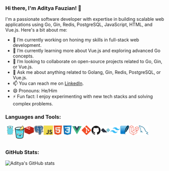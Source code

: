 ### Hi there, I'm Aditya Fauzian! 👋

I'm a passionate software developer with expertise in building scalable web applications using Go, Gin, Redis, PostgreSQL, JavaScript, HTML, and Vue.js. Here's a bit about me:

- 🔭 I’m currently working on honing my skills in full-stack web development.
- 🌱 I’m currently learning more about Vue.js and exploring advanced Go concepts.
- 👯 I’m looking to collaborate on open-source projects related to Go, Gin, or Vue.js.
- 💬 Ask me about anything related to Golang, Gin, Redis, PostgreSQL, or Vue.js.
- 📫 You can reach me on [LinkedIn](https://www.linkedin.com/in/adityapatty/).
- 😄 Pronouns: He/Him
- ⚡ Fun fact: I enjoy experimenting with new tech stacks and solving complex problems.

### Languages and Tools:
<img align="left" alt="Golang" width="30px" src="https://github.com/devicons/devicon/blob/master/icons/go/go-original.svg" />
<img align="left" alt="Gin" width="30px" src="https://github.com/gin-gonic/logo/blob/master/color.png" />
<img align="left" alt="Redis" width="30px" src="https://github.com/devicons/devicon/blob/master/icons/redis/redis-original.svg" />
<img align="left" alt="PostgreSQL" width="30px" src="https://github.com/devicons/devicon/blob/master/icons/postgresql/postgresql-original.svg" />
<img align="left" alt="JavaScript" width="30px" src="https://github.com/devicons/devicon/blob/master/icons/javascript/javascript-original.svg" />
<img align="left" alt="HTML5" width="30px" src="https://github.com/devicons/devicon/blob/master/icons/html5/html5-original.svg" />
<img align="left" alt="CSS3" width="30px" src="https://github.com/devicons/devicon/blob/master/icons/css3/css3-original.svg" />
<img align="left" alt="Vue.js" width="30px" src="https://github.com/devicons/devicon/blob/master/icons/vuejs/vuejs-original.svg" />
<img align="left" alt="Git" width="30px" src="https://github.com/devicons/devicon/blob/master/icons/git/git-original.svg" />
<img align="left" alt="GitHub" width="30px" src="https://github.com/devicons/devicon/blob/master/icons/github/github-original.svg" />
<img align="left" alt="Alpine.js" width="30px" src="https://github.com/devicons/devicon/blob/master/icons/alpinejs/alpinejs-original.svg" />
<img align="left" alt="Tailwind CSS" width="30px" src="https://github.com/devicons/devicon/blob/master/icons/tailwindcss/tailwindcss-original.svg" />
<img align="left" alt="SQLite" width="30px" src="https://github.com/devicons/devicon/blob/master/icons/sqlite/sqlite-original.svg" />
<img align="left" alt="Laravel" width="30px" src="https://github.com/devicons/devicon/blob/master/icons/laravel/laravel-original.svg" />
<img align="left" alt="MySQL" width="30px" src="https://github.com/devicons/devicon/blob/master/icons/mysql/mysql-original.svg" />

<br />
<br />
<br />

### GitHub Stats:
![Aditya's GitHub stats](https://github-readme-stats.vercel.app/api?username=AdityaFauzianRP&show_icons=true&theme=dark)
